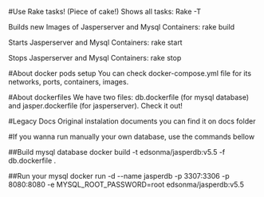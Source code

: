 
#Use Rake tasks! (Piece of cake!)
 Shows all tasks: Rake -T

 Builds new Images of Jasperserver and Mysql Containers: rake build

 Starts Jasperserver and Mysql Containers: rake start

 Stops Jasperserver and Mysql Containers: rake stop


#About docker pods setup
  You can check docker-compose.yml file for its networks, ports, containers, images.

#About dockerfiles
  We have two files: db.dockerfile (for mysql database) and jasper.dockerfile (for jasperserver). Check it out!

#Legacy Docs
  Original instalation documents you can find it on docs folder

#If you wanna run manually your own database, use the commands bellow

##Build mysql database
 docker build -t edsonma/jasperdb:v5.5 -f db.dockerfile .

##Run your mysql 
 docker run -d --name jasperdb -p 3307:3306 -p 8080:8080 -e MYSQL_ROOT_PASSWORD=root edsonma/jasperdb:v5.5
